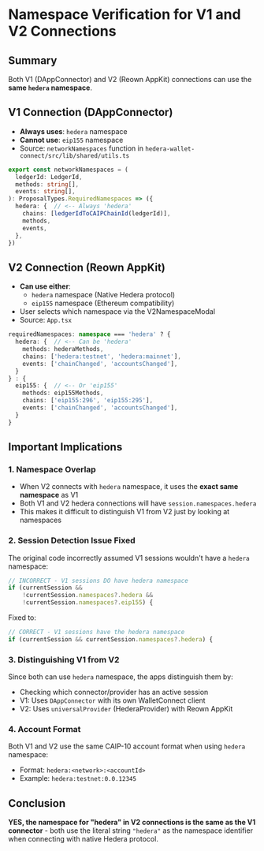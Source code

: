 # Namespace Verification for V1 and V2 Connections

## Summary
Both V1 (DAppConnector) and V2 (Reown AppKit) connections can use the **same `hedera` namespace**.

## V1 Connection (DAppConnector)
- **Always uses**: `hedera` namespace
- **Cannot use**: `eip155` namespace
- Source: `networkNamespaces` function in `hedera-wallet-connect/src/lib/shared/utils.ts`
```typescript
export const networkNamespaces = (
  ledgerId: LedgerId,
  methods: string[],
  events: string[],
): ProposalTypes.RequiredNamespaces => ({
  hedera: {  // <-- Always 'hedera'
    chains: [ledgerIdToCAIPChainId(ledgerId)],
    methods,
    events,
  },
})
```

## V2 Connection (Reown AppKit)
- **Can use either**:
  - `hedera` namespace (Native Hedera protocol)
  - `eip155` namespace (Ethereum compatibility)
- User selects which namespace via the V2NamespaceModal
- Source: `App.tsx`
```typescript
requiredNamespaces: namespace === 'hedera' ? {
  hedera: {  // <-- Can be 'hedera'
    methods: hederaMethods,
    chains: ['hedera:testnet', 'hedera:mainnet'],
    events: ['chainChanged', 'accountsChanged'],
  }
} : {
  eip155: {  // <-- Or 'eip155'
    methods: eip155Methods,
    chains: ['eip155:296', 'eip155:295'],
    events: ['chainChanged', 'accountsChanged'],
  }
}
```

## Important Implications

### 1. Namespace Overlap
- When V2 connects with `hedera` namespace, it uses the **exact same namespace** as V1
- Both V1 and V2 hedera connections will have `session.namespaces.hedera`
- This makes it difficult to distinguish V1 from V2 just by looking at namespaces

### 2. Session Detection Issue Fixed
The original code incorrectly assumed V1 sessions wouldn't have a `hedera` namespace:
```typescript
// INCORRECT - V1 sessions DO have hedera namespace
if (currentSession && 
    !currentSession.namespaces?.hedera && 
    !currentSession.namespaces?.eip155) {
```

Fixed to:
```typescript
// CORRECT - V1 sessions have the hedera namespace
if (currentSession && currentSession.namespaces?.hedera) {
```

### 3. Distinguishing V1 from V2
Since both can use `hedera` namespace, the apps distinguish them by:
- Checking which connector/provider has an active session
- V1: Uses `DAppConnector` with its own WalletConnect client
- V2: Uses `universalProvider` (HederaProvider) with Reown AppKit

### 4. Account Format
Both V1 and V2 use the same CAIP-10 account format when using `hedera` namespace:
- Format: `hedera:<network>:<accountId>`
- Example: `hedera:testnet:0.0.12345`

## Conclusion
**YES, the namespace for "hedera" in V2 connections is the same as the V1 connector** - both use the literal string `"hedera"` as the namespace identifier when connecting with native Hedera protocol.